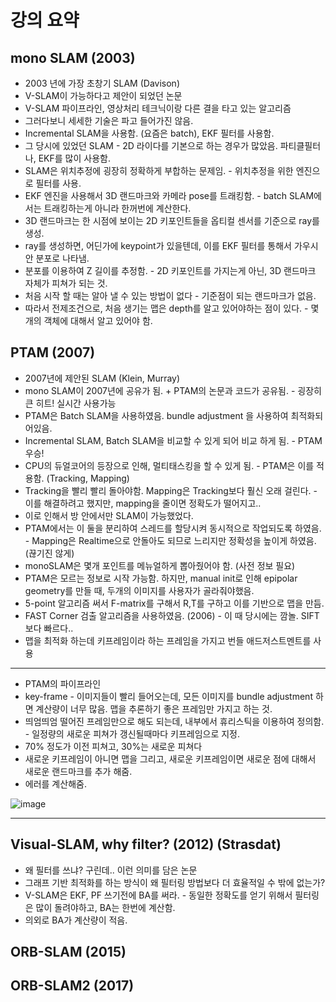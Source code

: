 # 강의 요약
## mono SLAM (2003)
* 2003 년에 가장 초창기 SLAM (Davison)
* V-SLAM이 가능하다고 제안이 되었던 논문
* V-SLAM 파이프라인, 영상처리 테크닉이랑 다른 결을 타고 있는 알고리즘
* 그러다보니 세세한 기술은 파고 들어가진 않음.
* Incremental SLAM을 사용함. (요즘은 batch), EKF 필터를 사용함.
* 그 당시에 있었던 SLAM - 2D 라이다를 기본으로 하는 경우가 많았음. 파티클필터나, EKF를 많이 사용함.
* SLAM은 위치추정에 굉장히 정확하게 부합하는 문제임. - 위치추정을 위한 엔진으로 필터를 사용.
* EKF 엔진을 사용해서 3D 랜드마크와 카메라 pose를 트래킹함. - batch SLAM에서는 트래킹하는게 아니라 한꺼번에 계산한다.
* 3D 랜드마크는 한 시점에 보이는 2D 키포인트들을 옵티컬 센서를 기준으로 ray를 생성.
* ray를 생성하면, 어딘가에 keypoint가 있을텐데, 이를 EKF 필터를 통해서 가우시안 분포로 나타냄.
* 분포를 이용하여 Z 길이를 추정함. - 2D 키포인트를 가지는게 아닌, 3D 랜드마크 자체가 피쳐가 되는 것.
* 처음 시작 할 때는 알아 낼 수 있는 방법이 없다 - 기준점이 되는 랜드마크가 없음.
* 따라서 전제조건으로, 처음 생기는 맵은 depth를 알고 있어야하는 점이 있다. - 몇개의 객체에 대해서 알고 있어야 함.

## PTAM (2007)
* 2007년에 제안된 SLAM (Klein, Murray)
* mono SLAM이 2007년에 공유가 됨. + PTAM의 논문과 코드가 공유됨. - 굉장히 큰 히트! 실시간 사용가능
* PTAM은 Batch SLAM을 사용하였음. bundle adjustment 을 사용하여 최적화되어있음.
* Incremental SLAM, Batch SLAM을 비교할 수 있게 되어 비교 하게 됨. - PTAM 우승!
* CPU의 듀얼코어의 등장으로 인해, 멀티태스킹을 할 수 있게 됨. - PTAM은 이를 적용함. (Tracking, Mapping)
* Tracking을 빨리 빨리 돌아야함. Mapping은 Tracking보다 훨신 오래 걸린다. - 이를 해결하려고 했지만, mapping을 줄이면 정확도가 떨어지고..
* 이로 인해서 방 안에서만 SLAM이 가능했었다.
* PTAM에서는 이 둘을 분리하여 스레드를 할당시켜 동시적으로 작업되도록 하였음. - Mapping은 Realtime으로 안돌아도 되므로 느리지만 정확성을 높이게 하였음. (끊기진 않게)
* monoSLAM은 몇개 포인트를 메뉴얼하게 뽑아줬어야 함. (사전 정보 필요)
* PTAM은 모르는 정보로 시작 가능함. 하지만, manual init로 인해 epipolar geometry를 만들 때, 두개의 이미지를 사용자가 골라줘야했음.
* 5-point 알고리즘 써서 F-matrix를 구해서 R,T를 구하고 이를 기반으로 맵을 만듬.
* FAST Corner 검출 알고리즘을 사용하였음. (2006) - 이 때 당시에는 깜놀. SIFT보다 빠르다..
* 맵을 최적화 하는데 키프레임이라 하는 프레임을 가지고 번들 애드저스트멘트를 사용
---
* PTAM의 파이프라인
* key-frame - 이미지들이 빨리 들어오는데, 모든 이미지를 bundle adjustment 하면 계산량이 너무 많음. 맵을 추론하기 좋은 프레임만 가지고 하는 것.
* 띄엄띄엄 떨어진 프레임만으로 해도 되는데, 내부에서 휴리스틱을 이용하여 정의함. - 일정량의 새로운 피쳐가 갱신될때마다 키프레임으로 지정.
* 70% 정도가 이전 피쳐고, 30%는 새로운 피쳐다
* 새로운 키프레임이 아니면 맵을 그리고, 새로운 키프레임이면 새로운 점에 대해서 새로운 랜드마크를 추가 해줌.
* 에러를 계산해줌. 

![image](https://user-images.githubusercontent.com/55529455/171568389-acbb3bd4-7203-422f-aaf4-bfe1dad9977d.png)

---

## Visual-SLAM, why filter? (2012) (Strasdat)
* 왜 필터를 쓰냐? 구린데.. 이런 의미를 담은 논문
* 그래프 기반 최적화를 하는 방식이 왜 필터링 방법보다 더 효율적일 수 밖에 없는가?
* V-SLAM은 EKF, PF 쓰기전에 BA를 써라. - 동일한 정확도를 얻기 위해서 필터링은 많이 돌려야하고, BA는 한번에 계산함.
* 의외로 BA가 계산량이 적음.






## ORB-SLAM (2015)
## ORB-SLAM2 (2017)













